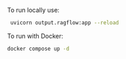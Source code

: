 To run locally use:

```bash
 uvicorn output.ragflow:app --reload
 ```

To run with Docker:
```bash
docker compose up -d
```